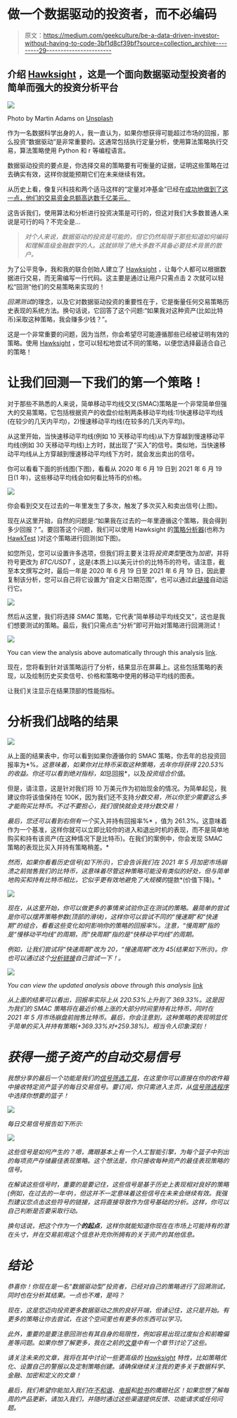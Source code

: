 # 做一个数据驱动的投资者，而不必编码

> 原文：<https://medium.com/geekculture/be-a-data-driven-investor-without-having-to-code-3bf1d8cf39bf?source=collection_archive---------29----------------------->

## 介绍 [Hawksight](https://hawksight.co/) ，这是一个面向数据驱动型投资者的简单而强大的投资分析平台

![](img/5e813650b4d8e91c3247161a19862382.png)

Photo by Martin Adams on [Unsplash](https://unsplash.com/photos/fmCOUAj1QHk)

作为一名数据科学出身的人，我一直认为，如果你想获得可能超过市场的回报，那么投资“数据驱动”是非常重要的。这通常包括执行定量分析，使用算法策略执行交易，算法策略使用 Python 和 r 等编程语言。

数据驱动投资的要点是，你选择交易的策略要有可衡量的证据，证明这些策略在过去确实有效，这样你就能预期它们在未来继续有效。

从历史上看，像复兴科技和两个适马这样的“定量对冲基金”已经在[成功地做到了这一点，他们的交易资金总额高达数千亿美元。](https://www.institutionalinvestor.com/article/b1q3fndg77d0tg/Renaissance-s-Medallion-Fund-Surged-76-in-2020-But-Funds-Open-to-Outsiders-Tanked)

这告诉我们，使用算法和分析进行投资决策是可行的，但这对我们大多数普通人来说是可行的吗？不完全是…

> *对个人来说，数据驱动的投资是可能的，但它仍然局限于那些知道如何编码和理解高级金融数学的人。这就排除了绝大多数不具备必要技术背景的散户。*

为了公平竞争，我和我的联合创始人建立了 [Hawksight](https://hawksight.co/) ，让每个人都可以根据数据进行交易，而无需编写一行代码。这主要是通过让用户只需点击 2 次就可以轻松“回测”他们的交易策略来实现的！

*回溯测试*的理念，以及它对数据驱动投资的重要性在于，它是衡量任何交易策略历史表现的系统方法。换句话说，它回答了这个问题:“如果我对这种资产(比如比特币)采取这种策略，我会赚多少钱？”。

这是一个非常重要的问题，因为当然，你会希望尽可能遵循那些已经被证明有效的策略。使用 [Hawksight](https://hawksight.co/) ，您可以轻松地尝试不同的策略，以便您选择最适合自己的策略！

# 让我们回测一下我们的第一个策略！

对于那些不熟悉的人来说，简单移动平均线交叉(SMAC)策略是一个非常简单但强大的交易策略，它包括根据资产的收盘价绘制两条移动平均线:1)快速移动平均线(在较少的几天内平均)，2)慢速移动平均线(在较多的几天内平均)。

从这里开始，当快速移动平均线(例如 10 天移动平均线)从下方穿越到慢速移动平均线(例如 30 天移动平均线)上方时，就出现了“买入”的信号。类似地，当快速移动平均线从上方穿越到慢速移动平均线下方时，就会发出卖出的信号。

你可以看看下面的折线图(下图)，看看从 2020 年 6 月 19 日到 2021 年 6 月 19 日(1 年)，这些移动平均线会如何看比特币的价格。

![](img/46654feedf8bcf67ff8a1b6df3c065fa.png)

你会看到交叉在过去的一年里发生了多次，触发了多次买入和卖出信号(上图)。

现在从这里开始，自然的问题是:“如果我在过去的一年里遵循这个策略，我会得到多少回报？”。要回答这个问题，我们可以使用 Hawksight 的[策略分析器](https://hawksight.co/backtest)(也称为 [HawkTest](https://hawksight.co/backtest) )对这个策略进行回测(如下图)。

如您所见，您可以设置许多选项，但我们将主要关注将*投资类型*更改为*加密*，并将符号更改为 *BTC/USDT* ，这是(本质上)以美元计价的比特币的符号。请注意，截至本文撰写之时，最后一年是 2020 年 6 月 19 日至 2021 年 6 月 19 日，因此要复制该分析，您可以自己将它设置为“自定义日期范围”，也可以通过此[链接](https://hawksight.co/backtest?type=crypto&symbol=BTC/USDT&date=Custom&dateStart=2020-06-20&dateEnd=2021-06-20&strategyName=smac&stratData=%7B%22fast_period%22%3A10%2C%22slow_period%22%3A30%7D)自动运行它。

![](img/c53f86194050912a88d29ca3af0cd6ac.png)

然后从这里，我们将选择 *SMAC* 策略，它代表“简单移动平均线交叉”，这也是我们想要测试的策略。最后，我们只需点击“分析”即可开始对策略进行回溯测试！

![](img/80743ceda0f03793ee795a369c127bff.png)

You can view the analysis above automatically through this analysis [link](https://hawksight.co/backtest?type=crypto&symbol=BTC/USDT&date=Custom&dateStart=2020-06-20&dateEnd=2021-06-20&strategyName=smac&stratData=%7B%22fast_period%22%3A10%2C%22slow_period%22%3A30%7D).

现在，您将看到针对该策略运行了分析，结果显示在屏幕上。这些包括策略的表现，以及绘制历史买卖信号、价格和策略中使用的移动平均线的图表。

让我们关注显示在结果顶部的性能指标。

# 分析我们战略的结果

![](img/3d1db26ae944d86ea36ec37a7d74bdd8.png)

从上面的结果表中，你可以看到如果你遵循你的 SMAC 策略，你去年的总投资回报率为*%*。这意味着，如果你对比特币采取这种策略，去年你将获得 220.53%的收益。你还可以看到绝对指标，如*总回报*，以及*投资组合价值*。

但是，请注意，这是针对我们将 10 万美元作为初始现金的情况。为简单起见，我建议你将该值保持在 100K，因为我们还不支持[](https://www.forbes.com/sites/simonmoore/2020/06/27/what-is-fractional-trading/?sh=4e1eaa71de33)*分数交易，所以你至少需要这么多才能购买比特币。不过不要担心，我们很快就会支持分数交易！*

*最后，您还可以看到右侧有一个*买入并持有回报率%* ，值为 261.3%。这意味着作为一个基准，这样你就可以立即比较你的进入和退出时机的表现，而不是简单地购买和持有该资产(在这种情况下是比特币)。在我们的案例中，你会发现 SMAC 策略的表现比买入并持有策略稍差。*

*然而，如果你看看历史信号(如下所示)，它会告诉我们在 2021 年 5 月加密市场崩溃之前抛售我们的比特币，这意味着尽管这种策略可能没有类似的好处，但与简单地购买和持有比特币相比，它似乎更有效地避免了大规模的*提款*(价值下降)。*

*![](img/b1a2485896541a816126f235e40d4fd2.png)*

*现在，从这里开始，你可以做更多的事情来试验你正在测试的策略。最简单的尝试是你可以摆弄策略参数(顶部的滑块)，这样你可以尝试不同的“慢速期”和“快速期”的组合，看看这些变化如何影响你的策略的回报率%。注意，“慢周期”指的是“慢移动平均线”的周期，而“快周期”指的是“快移动平均线”的周期。*

*例如，让我们尝试将“快速周期”改为 20，“慢速周期”改为 45(结果如下所示)。你也可以通过这个[分析链接](https://hawksight.co/backtest?type=crypto&symbol=BTC/USDT&date=Custom&dateStart=2020-06-20&dateEnd=2021-06-20&strategyName=smac&stratData=%7B%22fast_period%22%3A20%2C%22slow_period%22%3A45%7D)自己尝试一下！。*

*![](img/a66e691bf39b7ff65c510f81c04c60cf.png)*

*You can view the updated analysis above through this analysis [link](https://hawksight.co/backtest?type=crypto&symbol=BTC/USDT&date=Custom&dateStart=2020-06-20&dateEnd=2021-06-20&strategyName=smac&stratData=%7B%22fast_period%22%3A20%2C%22slow_period%22%3A45%7D)*

*从上面的结果可以看出，回报率实际上从 220.53%上升到了 369.33%。这是因为我们的 SMAC 策略将在最近价格上涨的大部分时间里持有比特币，同时在 2021 年 5 月市场崩盘前抛售比特币。最后，你会注意到，这种策略的表现明显优于简单的买入并持有策略(+369.33%对+259.38%)。相当令人印象深刻！*

# *获得一揽子资产的自动交易信号*

*我想分享的最后一个功能是我们的[信号筛选工具](https://hawksight.co/)，在这里你可以直接在你的收件箱中接收特定资产篮子的每日交易信号。要订阅，你只需进入主页，从[信号筛选程序](https://hawksight.co/)中选择你想要的篮子！*

*![](img/ab2c25a1450f08a95a717b2e107d1e48.png)*

*每日交易信号报告如下所示:*

*![](img/72dcb650bb81aa772d9a8f76707f809b.png)*

*这些信号是如何产生的？嗯，鹰眼基本上有一个人工智能引擎，为每个篮子中列出的每项资产存储最佳表现策略。这个想法是，你只接收每种资产的最佳表现策略的信号。*

*在解读这些信号时，重要的是要记住，这些信号是基于历史上表现相对良好的策略(例如，在过去的一年中)，但这并不一定意味着这些信号在未来会继续有效。我强烈建议您点击这些符号的链接，这将直接导致作为信号基础的分析。这样，你可以自己判断是否要采取行动。*

*换句话说，把这个作为一个**的起点**，这样你就能知道你现在在市场上可能持有的潜在头寸，并在交易前用这个信息补充你所拥有的关于资产的其他信息。*

# *结论*

*恭喜你！你现在是一名“数据驱动型”投资者，已经对自己的策略进行了回溯测试，同时也在分析其结果。一点也不难，是吗？*

*现在，这是您迈向投资更多数据驱动之旅的良好开端，但请记住，这只是开始。有更多的策略让你去尝试，在这个空间里也有更多的东西可以学习。*

*此外，重要的是要注意回测也有其自身的局限性，例如容易出现过度拟合和前瞻偏差等问题。如果你想了解更多，我在之前的[文章](https://towardsdatascience.com/backtest-your-trading-strategy-with-only-3-lines-of-python-3859b4a4ab44)中有一个章节讨论了这些。*

*请关注未来的文章，我将在其中讨论一些更高级的 [Hawksight](https://hawksight.co/) 特性，比如策略优化、设置自己的警报以及定制策略创建。请确保继续关注我的更多关于数据科学、金融、加密和定义的文章！*

*最后，我们希望你能加入我们在[不和谐](https://discord.com/invite/xPeuTeZaAa)、[电报](https://t.me/joinchat/XAIUa0s3WuZlOTM9)和[脸书](https://www.facebook.com/groups/2736447316469859)的鹰眼社区！如果您想了解每周的产品更新，请加入我们，并随时通过这些渠道提供反馈、功能请求或任何问题。*